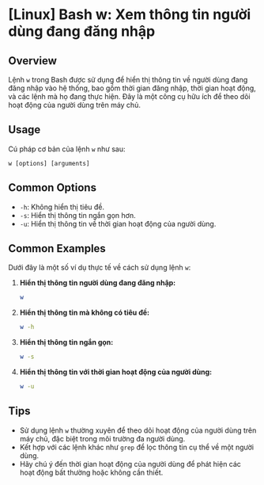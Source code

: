 # [Linux] Bash w: Xem thông tin người dùng đang đăng nhập

## Overview
Lệnh `w` trong Bash được sử dụng để hiển thị thông tin về người dùng đang đăng nhập vào hệ thống, bao gồm thời gian đăng nhập, thời gian hoạt động, và các lệnh mà họ đang thực hiện. Đây là một công cụ hữu ích để theo dõi hoạt động của người dùng trên máy chủ.

## Usage
Cú pháp cơ bản của lệnh `w` như sau:
```
w [options] [arguments]
```

## Common Options
- `-h`: Không hiển thị tiêu đề.
- `-s`: Hiển thị thông tin ngắn gọn hơn.
- `-u`: Hiển thị thông tin về thời gian hoạt động của người dùng.

## Common Examples
Dưới đây là một số ví dụ thực tế về cách sử dụng lệnh `w`:

1. **Hiển thị thông tin người dùng đang đăng nhập:**
   ```bash
   w
   ```

2. **Hiển thị thông tin mà không có tiêu đề:**
   ```bash
   w -h
   ```

3. **Hiển thị thông tin ngắn gọn:**
   ```bash
   w -s
   ```

4. **Hiển thị thông tin với thời gian hoạt động của người dùng:**
   ```bash
   w -u
   ```

## Tips
- Sử dụng lệnh `w` thường xuyên để theo dõi hoạt động của người dùng trên máy chủ, đặc biệt trong môi trường đa người dùng.
- Kết hợp với các lệnh khác như `grep` để lọc thông tin cụ thể về một người dùng.
- Hãy chú ý đến thời gian hoạt động của người dùng để phát hiện các hoạt động bất thường hoặc không cần thiết.